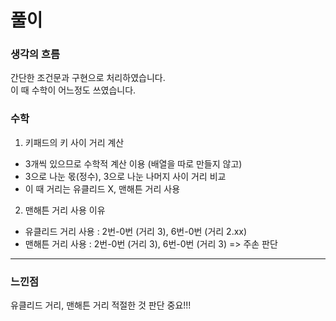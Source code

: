 # 풀이

### 생각의 흐름
간단한 조건문과 구현으로 처리하였습니다.<br>
이 때 수학이 어느정도 쓰였습니다.

### 수학
1. 키패드의 키 사이 거리 계산
- 3개씩 있으므로 수학적 계산 이용 (배열을 따로 만들지 않고)
- 3으로 나눈 몫(정수), 3으로 나눈 나머지 사이 거리 비교
- 이 때 거리는 유클리드 X, 맨해튼 거리 사용

2. 맨해튼 거리 사용 이유
- 유클리드 거리 사용 : 2번-0번 (거리 3), 6번-0번 (거리 2.xx)<br>
- 맨해튼 거리 사용 : 2번-0번 (거리 3), 6번-0번 (거리 3) => 주손 판단<br>

---

### 느낀점
유클리드 거리, 맨해튼 거리 적절한 것 판단 중요!!!